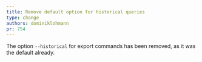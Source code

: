 ```yaml
---
title: Remove default option for historical queries
type: change
authors: dominiklohmann
pr: 754
---
```


The option `--historical` for export commands has been removed, as it was the
 default already.

